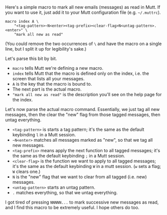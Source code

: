 <!-- begin metadata
title: How to mark all emails as read in Mutt
date: 2015-07-21 17:52
end metadata -->

Here's a simple macro to mark all new emails (messages) as read in Mutt. If you
want to use it, just add it to your Mutt configuration file (e.g. `~/.muttrc`).

```muttrc
macro index A \
    "<tag-pattern>~N<enter><tag-prefix><clear-flag>N<untag-pattern>.<enter>" \
    "mark all new as read"
```

(You could remove the two occurrences of `\` and have the macro on a single
line, but I split it up for legibility's sake.)

Let's parse this bit by bit.

- `macro` tells Mutt we're defining a new macro.
- `index` tells Mutt that the macro is defined only on the index, i.e. the
  screen that lists all your messages.
- `A` is the key that the macro is bound to.
- The next part is the actual macro.
- `"mark all new as read"` is the description you'll see on the help page for
  the index.

Let's now parse the actual macro command. Essentially, we just tag all new
messages, then the clear the "new" flag from those tagged messages, then untag
everything.

- `<tag-pattern>` is starts a tag pattern; it's the same as the default
  keybinding `l` in a Mutt session.
- `~N<enter>` matches all messages marked as "new", so that we tag all new messages.
- `<tag-prefix>` means apply the next function to all tagged messages; it's the
  same as the default keybinding `;` in a Mutt session.
- `<clear-flag>` is the function we want to apply to all tagged messages; it's
  the same as the default keybinding `W` in a mutt session. (`w` sets a flag;
  `W` clears one.)
- `N` is the "new" flag that we want to clear from all tagged (i.e. new)
  messages.
- `<untag-pattern>` starts an untag pattern.
- `.` matches everything, so that we untag everything.

I got tired of pressing `NNNNN...` to mark successive new messages as read, and
I find this macro to be extremely useful. I hope others do too.

